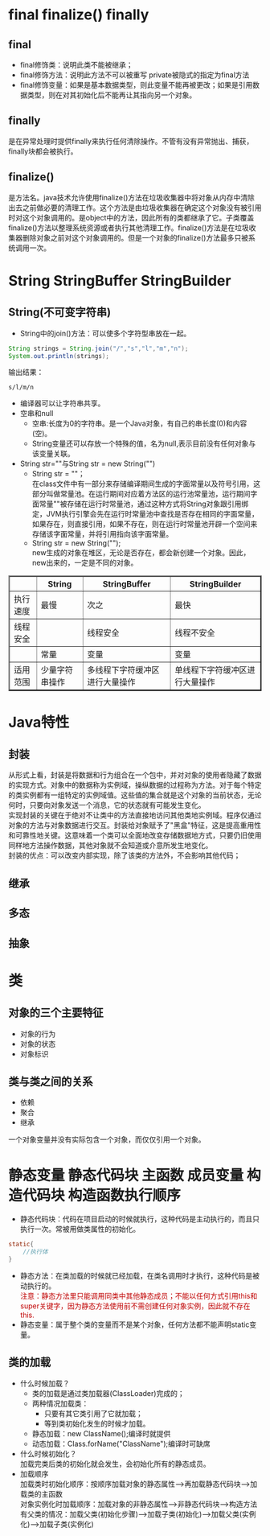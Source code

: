 # final finalize() finally
## final
+ final修饰类：说明此类不能被继承；
+ final修饰方法：说明此方法不可以被重写 private被隐式的指定为final方法
+ final修饰变量：如果是基本数据类型，则此变量不能再被更改；如果是引用数据类型，则在对其初始化后不能再让其指向另一个对象。
## finally
是在异常处理时提供finally来执行任何清除操作。不管有没有异常抛出、捕获，finally块都会被执行。
## finalize()
是方法名。java技术允许使用finalize()方法在垃圾收集器中将对象从内存中清除出去之前做必要的清理工作。这个方法是由垃圾收集器在确定这个对象没有被引用时对这个对象调用的。是object中的方法，因此所有的类都继承了它。子类覆盖finalize()方法以整理系统资源或者执行其他清理工作。finalize()方法是在垃圾收集器删除对象之前对这个对象调用的。但是一个对象的finalize()方法最多只被系统调用一次。
# String StringBuffer StringBuilder
## String(不可变字符串) 
+ String中的join()方法：可以使多个字符型串放在一起。
```java
String strings = String.join("/","s","l","m","n");
System.out.println(strings);
```
输出结果：
```
s/l/m/n
```
+ 编译器可以让字符串共享。
+ 空串和null
    + 空串:长度为0的字符串。是一个Java对象，有自己的串长度(0)和内容(空)。
    + String变量还可以存放一个特殊的值，名为null,表示目前没有任何对象与该变量关联。
+ String str=""与String str = new String("")
    + String str = ""；  
    在class文件中有一部分来存储编译期间生成的字面常量以及符号引用，这部分叫做常量池。在运行期间对应着方法区的运行池常量池，运行期间字面常量""被存储在运行时常量池，通过这种方式将String对象跟引用绑定，JVM执行引擎会先在运行时常量池中查找是否存在相同的字面常量，如果存在，则直接引用，如果不存在，则在运行时常量池开辟一个空间来存储该字面常量，并将引用指向该字面常量。
    + String str = new String("");  
    new生成的对象在堆区，无论是否存在，都会新创建一个对象。因此，new出来的，一定是不同的对象。
<table border="2">
    <tr>
        <th></th>
        <th>String</th>
        <th>StringBuffer</th>
        <th>StringBuilder</th>
    </tr>
    <tr>
        <td>执行速度</td>
        <td>最慢</td>
        <td>次之</td>
        <td>最快</td>
    </tr>
     <tr>
        <td>线程安全</td>
        <td></td>
        <td>线程安全</td>
        <td>线程不安全</td>
    </tr>
     <tr>
        <td></td>
        <td>常量</td>
        <td>变量</td>
        <td>变量</td>
    </tr>
    <tr>
        <td>适用范围</td>
        <td>少量字符串操作</td>
        <td>多线程下字符缓冲区进行大量操作</td>
        <td>单线程下字符缓冲区进行大量操作</td>
    </tr>
</table>

# Java特性
## 封装
从形式上看，封装是将数据和行为组合在一个包中，并对对象的使用者隐藏了数据的实现方式。对象中的数据称为实例域，操纵数据的过程称为方法。对于每个特定的类实例都有一组特定的实例域值。这些值的集合就是这个对象的当前状态，无论何时，只要向对象发送一个消息，它的状态就有可能发生变化。  
实现封装的关键在于绝对不让类中的方法直接地访问其他类地实例域。程序仅通过对象的方法与对象数据进行交互。封装给对象赋予了"黑盒"特征，这是提高重用性和可靠性地关键。这意味着一个类可以全面地改变存储数据地方式，只要仍旧使用同样地方法操作数据，其他对象就不会知道或介意所发生地变化。  
封装的优点：可以改变内部实现，除了该类的方法外，不会影响其他代码；
## 继承

## 多态

## 抽象
# 类
## 对象的三个主要特征
+ 对象的行为
+ 对象的状态
+ 对象标识
## 类与类之间的关系
+ 依赖
+ 聚合
+ 继承

一个对象变量并没有实际包含一个对象，而仅仅引用一个对象。
# 静态变量 静态代码块 主函数 成员变量 构造代码块 构造函数执行顺序
+ 静态代码块：代码在项目启动的时候就执行，这种代码是主动执行的，而且只执行一次。常被用做类属性的初始化。
```java
static{
    //执行体
}
```
+ 静态方法：在类加载的时候就已经加载，在类名调用时才执行，这种代码是被动执行的。  
<font color="color">注意：静态方法里只能调用同类中其他静态成员；不能以任何方式引用this和super关键字，因为静态方法使用前不需创建任何对象实例，因此就不存在this.</font>
+ 静态变量：属于整个类的变量而不是某个对象，任何方法都不能声明static变量。
## 类的加载
+ 什么时候加载？
    + 类的加载是通过类加载器(ClassLoader)完成的；
    + 两种情况加载类：
        + 只要有其它类引用了它就加载；
        + 等到类初始化发生的时候才加载。
    + 静态加载：new ClassName();编译时就提供
    + 动态加载：Class.forName("ClassName");编译时可缺席
+ 什么时候初始化？  
加载完类后类的初始化就会发生，会初始化所有的静态成员。
+ 加载顺序  
加载类时初始化顺序：按顺序加载对象的静态属性-->再加载静态代码块-->加载类的主函数  
对象实例化时加载顺序：加载对象的非静态属性-->非静态代码块-->构造方法  
有父类的情况：加载父类(初始化步骤)-->加载子类(初始化)-->加载父类(实例化)-->加载子类(实例化)
